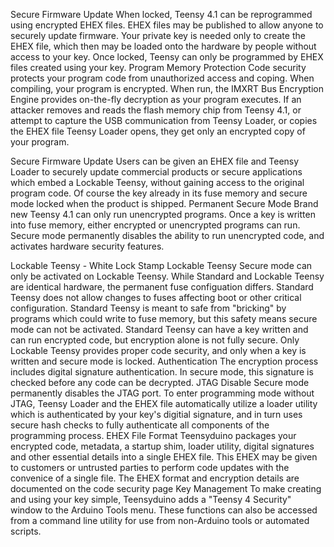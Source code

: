 Secure Firmware Update
When locked, Teensy 4.1 can be reprogrammed using encrypted EHEX files. EHEX files may be published to allow anyone to securely update firmware. Your private key is needed only to create the EHEX file, which then may be loaded onto the hardware by people without access to your key. Once locked, Teensy can only be programmed by EHEX files created using your key.
Program Memory Protection
Code security protects your program code from unauthorized access and coping. When compiling, your program is encrypted. When run, the IMXRT Bus Encryption Engine provides on-the-fly decryption as your program executes. If an attacker removes and reads the flash memory chip from Teensy 4.1, or attempt to capture the USB communication from Teensy Loader, or copies the EHEX file Teensy Loader opens, they get only an encrypted copy of your program.

Secure Firmware Update
Users can be given an EHEX file and Teensy Loader to securely update commercial products or secure applications which embed a Lockable Teensy, without gaining access to the original program code. Of course the key already in its fuse memory and secure mode locked when the product is shipped.
Permanent Secure Mode
Brand new Teensy 4.1 can only run unencrypted programs. Once a key is written into fuse memory, either encrypted or unencrypted programs can run. Secure mode permanently disables the ability to run unencrypted code, and activates hardware security features.

Lockable Teensy - White Lock Stamp
Lockable Teensy
Secure mode can only be activated on Lockable Teensy. While Standard and Lockable Teensy are identical hardware, the permanent fuse configuation differs. Standard Teensy does not allow changes to fuses affecting boot or other critical configuration. Standard Teensy is meant to safe from "bricking" by programs which could write to fuse memory, but this safety means secure mode can not be activated. Standard Teensy can have a key written and can run encrypted code, but encryption alone is not fully secure. Only Lockable Teensy provides proper code security, and only when a key is written and secure mode is locked.
Authentication
The encryption process includes digital signature authentication. In secure mode, this signature is checked before any code can be decrypted.
JTAG Disable
Secure mode permanently disables the JTAG port. To enter programming mode without JTAG, Teensy Loader and the EHEX file automatically utilize a loader utility which is authenticated by your key's digitial signature, and in turn uses secure hash checks to fully authenticate all components of the programming process.
EHEX File Format
Teensyduino packages your encrypted code, metadata, a startup shim, loader utility, digital signatures and other essential details into a single EHEX file. This EHEX may be given to customers or untrusted parties to perform code updates with the convenice of a single file. The EHEX format and encryption details are documented on the code security page
Key Management
To make creating and using your key simple, Teensyduino adds a "Teensy 4 Security" window to the Arduino Tools menu. These functions can also be accessed from a command line utility for use from non-Arduino tools or automated scripts.